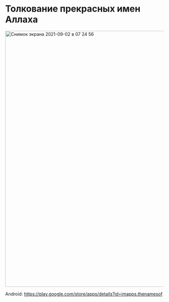 # Толкование прекрасных имен Аллаха

<img width="811" alt="Снимок экрана 2021-09-02 в 07 24 56" src="https://user-images.githubusercontent.com/40570649/131782429-2593f6a7-e7e1-4d86-bb44-7499cfeaf52a.png">

Android: https://play.google.com/store/apps/details?id=jmapps.thenamesof
